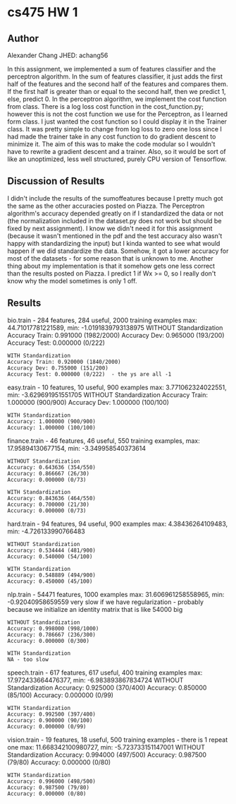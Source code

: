 # cs475 HW 1

## Author
Alexander Chang
JHED: achang56

In this assignment, we implemented a sum of features classifier and the perceptron algorithm. In the sum of features
classifier, it just adds the first half of the features and the second half of the features and compares them. If the
first half is greater than or equal to the second half, then we predict 1, else, predict 0.
In the perceptron algorithm, we implement the cost function from class. There is a log loss cost function in the
cost_function.py; however this is not the cost function we use for the Perceptron, as I learned form class. I just
wanted the cost function so I could display it in the Trainer class. It was pretty simple to change from log loss to 
zero one loss since I had made the trainer take in any cost function to do gradient descent to minimize it. The aim of
this was to make the code modular so I wouldn't have to rewrite a gradient descent and a trainer. Also, so it would be 
sort of like an unoptimized, less well structured, purely CPU version of Tensorflow. 

## Discussion of Results
I didn't include the results of the sumoffeatures because I pretty much got the same as the other accuracies posted on
Piazza. The Perceptron algorithm's accuracy depended greatly on if I standardized the data or not (the normalization
included in the dataset.py does not work but should be fixed by next assignment). I know we didn't need it for this
assignment (because it wasn't mentioned in the pdf and the test accuracy also wasn't happy with standardizing the input)
but I kinda wanted to see what would happen if we did standardize the data. Somehow, it got a lower accuracy for most 
of the datasets - for some reason that is unknown to me. 
Another thing about my implementation is that it somehow gets one less correct than the results posted on Piazza. I
predict 1 if Wx >= 0, so I really don't know why the model sometimes is only 1 off. 

## Results
bio.train - 284 features, 284 useful, 2000 training examples
    max: 44.71017781221589, min: -1.0191839793138975
    WITHOUT Standardization
    Accuracy Train: 0.991000 (1982/2000)
    Accuracy Dev: 0.965000 (193/200)
    Accuracy Test: 0.000000 (0/222)

    WITH Standardization
    Accuracy Train: 0.920000 (1840/2000)
    Accuracy Dev: 0.755000 (151/200)
    Accuracy Test: 0.000000 (0/222)  - the ys are all -1

easy.train - 10 features, 10 useful, 900 examples
    max: 3.771062324022551, min: -3.629691951551705
    WITHOUT Standardization
    Accuracy Train: 1.000000 (900/900)
    Accuracy Dev: 1.000000 (100/100)

    WITH Standardization
    Accuracy: 1.000000 (900/900)
    Accuracy: 1.000000 (100/100)

finance.train - 46 features, 46 useful, 550 training examples,
    max: 17.95894130677154, min: -3.349958540373614

    WITHOUT Standardization
    Accuracy: 0.643636 (354/550)
    Accuracy: 0.866667 (26/30)
    Accuracy: 0.000000 (0/73)

    WITH Standardization
    Accuracy: 0.843636 (464/550)
    Accuracy: 0.700000 (21/30)
    Accuracy: 0.000000 (0/73)

hard.train - 94 features, 94 useful, 900 examples
    max: 4.38436264109483, min: -4.726133990766483

    WITHOUT Standardization
    Accuracy: 0.534444 (481/900)
    Accuracy: 0.540000 (54/100)

    WITH Standardization
    Accuracy: 0.548889 (494/900)
    Accuracy: 0.450000 (45/100)

nlp.train - 54471 features, 1000 examples
    max: 31.606961258558965, min: -0.92040958659559
    very slow if we have regularization - probably because we initialize an identity matrix that is like 54000 big

    WITHOUT Standardization
    Accuracy: 0.998000 (998/1000)
    Accuracy: 0.786667 (236/300)
    Accuracy: 0.000000 (0/300)

    WITH Standardization
    NA - too slow

speech.train - 617 features, 617 useful, 400 training examples
    max: 17.972433664476377, min: -6.983893867834724
    WITHOUT Standardization
    Accuracy: 0.925000 (370/400)
    Accuracy: 0.850000 (85/100)
    Accuracy: 0.000000 (0/99)

    WITH Standardization
    Accuracy: 0.992500 (397/400)
    Accuracy: 0.900000 (90/100)
    Accuracy: 0.000000 (0/99)

vision.train - 19 features, 18 useful, 500 training examples - there is 1 repeat one
    max: 11.668342100980727, min: -5.723733151147001
    WITHOUT Standardization
    Accuracy: 0.994000 (497/500)
    Accuracy: 0.987500 (79/80)
    Accuracy: 0.000000 (0/80)

    WITH Standardization
    Accuracy: 0.996000 (498/500)
    Accuracy: 0.987500 (79/80)
    Accuracy: 0.000000 (0/80)
